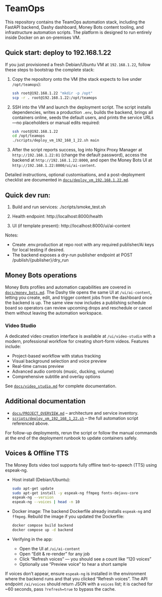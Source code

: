 # TeamOps

This repository contains the TeamOps automation stack, including the FastAPI
backend, Dashy dashboard, Money Bots content tooling, and infrastructure
automation scripts. The platform is designed to run entirely inside Docker on
an on-premises VM.

## Quick start: deploy to 192.168.1.22

If you just provisioned a fresh Debian/Ubuntu VM at `192.168.1.22`, follow
these steps to bootstrap the complete stack:

1. Copy the repository onto the VM (the stack expects to live under
   `/opt/teamops`):

   ```bash
   ssh root@192.168.1.22 "mkdir -p /opt"
   scp -r . root@192.168.1.22:/opt/teamops
   ```

2. SSH into the VM and launch the deployment script. The script installs
   dependencies, writes a production `.env`, builds the backend, brings all
   containers online, seeds the default users, and prints the service URLs—no
   placeholders or manual edits required:

   ```bash
   ssh root@192.168.1.22
   cd /opt/teamops
   ./scripts/deploy_vm_192_168_1_22.sh main
   ```

3. After the script reports success, log into Nginx Proxy Manager at
   `http://192.168.1.22:81` (change the default password), access the backend
   at `http://192.168.1.22:8000`, and open the Money Bots UI at
   `http://192.168.1.22:8000/ui/ai-content`.

Detailed instructions, optional customisations, and a post-deployment checklist
are documented in [`docs/deploy_vm_192.168.1.22.md`](docs/deploy_vm_192.168.1.22.md).

## Quick dev run:

1. Build and run services:
   ./scripts/smoke_test.sh

2. Health endpoint:
   http://localhost:8000/health

3. UI (if template present):
   http://localhost:8000/ui/ai-content

Notes:
- Create .env.production at repo root with any required publisher/Ai keys for local testing if desired.
- The backend exposes a dry-run publisher endpoint at POST /publish/{publisher}/dry_run

## Money Bots operations

Money Bots profiles and automation capabilities are covered in
[`docs/money_bots.md`](docs/money_bots.md). The Dashy tile opens the same UI at
`/ui/ai-content`, letting you create, edit, and trigger content jobs from the
dashboard once the backend is up. The same view now includes a publishing
schedule board so operators can review upcoming drops and reschedule or cancel
them without leaving the automation workspace.

### Video Studio

A dedicated video creation interface is available at `/ui/video-studio` with a
modern, professional workflow for creating short-form videos. Features include:
- Project-based workflow with status tracking
- Visual background selection and voice preview
- Real-time canvas preview
- Advanced audio controls (music, ducking, volume)
- Comprehensive subtitle and overlay options

See [`docs/video_studio.md`](docs/video_studio.md) for complete documentation.

## Additional documentation

* [`docs/PROJECT_OVERVIEW.md`](docs/PROJECT_OVERVIEW.md) – architecture and
  service inventory.
* [`scripts/deploy_vm_192_168_1_22.sh`](scripts/deploy_vm_192_168_1_22.sh) –
  the full automation script referenced above.

For follow-up deployments, rerun the script or follow the manual commands at
the end of the deployment runbook to update containers safely.

## Voices & Offline TTS

The Money Bots video tool supports fully offline text-to-speech (TTS) using espeak-ng.

- Host install (Debian/Ubuntu):

   ```bash
   sudo apt-get update
   sudo apt-get install -y espeak-ng ffmpeg fonts-dejavu-core
   espeak-ng --version
   espeak-ng --voices | head -n 10
   ```

- Docker image: The backend Dockerfile already installs `espeak-ng` and `ffmpeg`.
   Rebuild the image if you updated the Dockerfile:

   ```bash
   docker compose build backend
   docker compose up -d backend
   ```

- Verifying in the app:
   - Open the UI at `/ui/ai-content`
   - Open “Edit & re-render” for any job
   - Click “Refresh voices” — you should see a count like “120 voices”
   - Optionally use “Preview voice” to hear a short sample

If voices don’t appear, ensure `espeak-ng` is installed in the environment where the backend runs
and that you clicked “Refresh voices”. The API endpoint `/ai/voices` should return JSON with a
`voices` list; it is cached for ~60 seconds, pass `?refresh=true` to bypass the cache.
